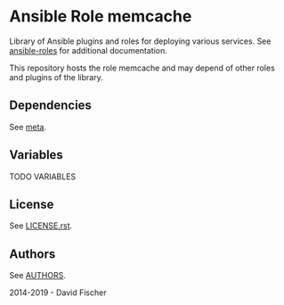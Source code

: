 # Ansible Role memcache

Library of Ansible plugins and roles for deploying various services.
See [ansible-roles](https://github.com/davidfischer-ch/ansible-roles) for additional documentation.

This repository hosts the role memcache and may depend of other roles and plugins of the library.

## Dependencies

See [meta](meta/main.yml).

## Variables

TODO VARIABLES

## License

See [LICENSE.rst](LICENSE.rst).

## Authors

See [AUTHORS](AUTHORS).

2014-2019 - David Fischer
